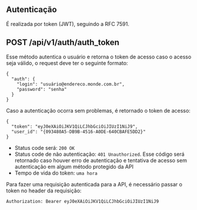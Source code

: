## Autenticação

É realizada por token (JWT), seguindo a RFC 7591.

## POST /api/v1/auth/auth_token

Esse método autentica o usuário e retorna o token de acesso caso o acesso seja válido, o request deve ter o seguinte formato:

```
{
  "auth": {
    "login": "usuário@endereco.monde.com.br",
    "password": "senha"
  }
}
```

Caso a autenticação ocorra sem problemas, é retornado o token de acesso:

```
{
  "token": "eyJ0eXAiOiJKV1QiLCJhbGciOiJIUzI1NiJ9",
  "user_id": "{093480A5-DB9B-4516-A0DE-640CBAFE5DD2}"
}
```

- Status code será: `200 OK`
- Status code de não autenticação: `401 Unauthorized`. Esse código será retornado caso houver erro de autenticação e tentativa de acesso sem autenticação em algum método protegido da API
- Tempo de vida do token: `uma hora`

Para fazer uma requisição autenticada para a API, é necessário passar o token no header da requisição:

```
Authorization: Bearer eyJ0eXAiOiJKV1QiLCJhbGciOiJIUzI1NiJ9
```
